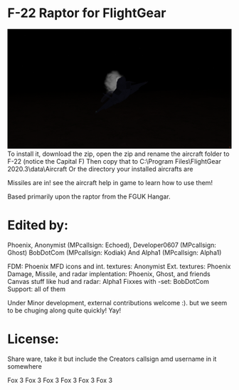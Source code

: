 # F-22 Raptor for FlightGear

![Flightgear F22](/fgfs-20240130042757.png "My little Raptor, is he cute? :D")
To install it, download the zip, open the zip and rename the aircraft folder to F-22 (notice the Capital F)
Then copy that to C:\Program Files\FlightGear 2020.3\data\Aircraft Or the directory your installed aircrafts are

Missiles are in! see the aircraft help in game to learn how to use them!

Based primarily upon the raptor from the FGUK Hangar.

# Edited by:
 Phoenix, Anonymist (MPcallsign: Echoed), Developer0607 (MPcallsign: Ghost) BobDotCom (MPcallsign: Kodiak) And Alpha1 (MPcallsign: Alpha1)

 FDM: Phoenix
 MFD icons and int. textures:  Anonymist
 Ext. textures: Phoenix
 Damage, Missile, and radar implentation: Phoenix, Ghost, and friends
 Canvas stuff like hud and radar: Alpha1
 Fixxes with -set: BobDotCom
 Support: all of them                  


Under Minor development, external contributions welcome :).
but we seem to be chuging along quite quickly! Yay!

# License: 
Share ware, take it but include the Creators callsign amd username in it somewhere



Fox 3 Fox 3 Fox 3 Fox 3 Fox 3 Fox 3
